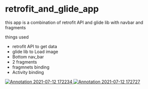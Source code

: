 # retrofit_and_glide_app
this app is a combination of retrofit API and glide lib with navbar and fragments

things used 
- retrofit API to get data 
- glide lib to Load image
- Bottom nav_bar 
- 2 fragments
- fragmnets binding 
- Activity binding 


[
![Annotation 2021-07-12 172234](https://user-images.githubusercontent.com/58788722/125286319-509c6580-e339-11eb-966e-69568b914ddb.png)
![Annotation 2021-07-12 172727](https://user-images.githubusercontent.com/58788722/125286327-52662900-e339-11eb-8868-bed24e4a2d0b.png)
](url)
